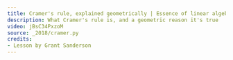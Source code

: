 ```yaml
---
title: Cramer's rule, explained geometrically | Essence of linear algebra, chapter 12
description: What Cramer's rule is, and a geometric reason it's true
video: jBsC34PxzoM
source: _2018/cramer.py
credits:
- Lesson by Grant Sanderson
---
```

